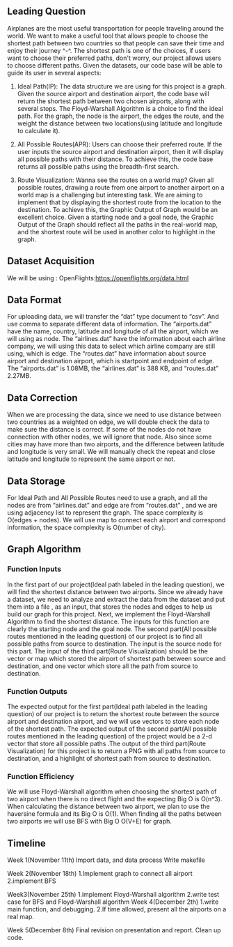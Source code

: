 ## Leading Question 
Airplanes are the most useful transportation for people traveling around the world. We want to make a useful tool that allows people to choose the shortest path between two countries so that people can save their time and enjoy their journey ^-^. The shortest path is one of the choices, if users want to choose their preferred paths, don't worry, our project allows users to choose different paths. Given the datasets, our code base will be able to guide its user in several aspects:
1. Ideal Path(IP): The data structure we are using for this project is a graph. Given the source airport and destination airport, the code base will return the shortest path between two chosen airports, along with several stops. The Floyd-Warshall Algorithm is a choice to find the ideal path. For the graph, the node is the airport, the edges the route, and the weight the distance between two locations(using latitude and longitude to calculate it).

2. All Possible Routes(APR): Users can choose their preferred route. If the user inputs the source airport and destination airport, then it will display all possible paths with their distance. To achieve this, the code base returns all possible paths using the breadth-first search.

3. Route Visualization: Wanna see the routes on a world map? Given all possible routes, drawing a route from one airport to another airport on a world map is a challenging but interesting task. We are aiming to implement that by displaying the shortest route from the location to the destination. To achieve this, the Graphic Output of Graph would be an excellent choice. Given a starting node and a goal node, the Graphic Output of the Graph should reflect all the paths in the real-world map, and the shortest route will be used in another color to highlight in the graph.




## Dataset Acquisition
We will be using : OpenFlights:https://openflights.org/data.html

## Data Format
For uploading data, we will transfer the “dat” type document to “csv”. And use comma to separate different data of information. The “airports.dat” have the name, country, latitude and longitude of all the airport, which we will using as node. The “airlines.dat” have the information about each airline company, we will using this data to select which airline company are still using, which is edge. The “routes.dat” have information about source airport and destination airport, which is startpoint and endpoint of edge. The “airports.dat” is 1.08MB, the “airlines.dat” is 388 KB, and “routes.dat” 2.27MB.
## Data Correction
When we are processing the data, since we need to use distance between two countries as a weighted on edge, we will double check the data to make sure the distance is correct. If some of the nodes do not have connection with other nodes, we will ignore that node. Also since some cities may have more than two airports, and the difference between latitude and longitude is very small. We will manually check the repeat and close latitude and longitude to represent the same airport or not. 

## Data Storage
For Ideal Path and All Possible Routes need to use a graph, and all the nodes are from “airlines.dat” and edge are from “routes.dat” , and we are using adjacency list to represent the graph. The space complexity is O(edges + nodes). We will use map to connect each airport and correspond information, the space complexity is O(number of city). 
## Graph Algorithm 
### Function Inputs
In the first part of our project(Ideal path labeled in the leading question),  we will find the shortest distance between two airports. Since we already have a dataset, we need to analyze and extract the data from the dataset and put them into a file , as an input,  that stores the nodes and edges to help us build our graph for this project. Next, we implement the Floyd-Warshall Algorithm to find the shortest distance. The inputs for this function are clearly the starting node and the goal node. The second part(All possible routes mentioned in the leading question) of our project is to find all possible paths from source to destination.  The input is the source node for this part. The input of the third part(Route Visualization) should be the vector or map which stored the airport of shortest path between source and destination, and one vector which store all the path from source to destination. 

### Function Outputs 
The expected output for the first part(Ideal path labeled in the leading question) of our project is to return the shortest route between the source airport  and  destination airport, and we will use vectors to store each node of the shortest path. The expected output of the second part(All possible routes mentioned in the leading question) of the project would be a 2-d vector that store all possible paths .The output of the third part(Route Visualization) for this project is to return a PNG with all paths from source to destination, and a highlight of shortest path from source to destination. 


### Function Efficiency
We will use Floyd-Warshall algorithm when choosing the shortest path of two airport when there is no direct flight and the expecting Big O is O(n^3).
When calculating the distance between two airport, we plan to use the haversine formula and its Big O is O(1).
When finding all the paths between two airports we will use BFS with Big O O(V+E) for graph.




## Timeline
Week 1(November 11th)
Import data, and data process
Write makefile

Week 2(November 18th)
1.Implement graph to connect all airport
2.implement BFS 


Week3(November 25th)
1.implement Floyd-Warshall algorithm
2.write test case for BFS and Floyd-Warshall algorithm
Week 4(December 2th)
1.write main function, and debugging.
2.If time allowed, present all the airports on a real map.


Week 5(December 8th)
Final revision on presentation and report.
Clean up code.
